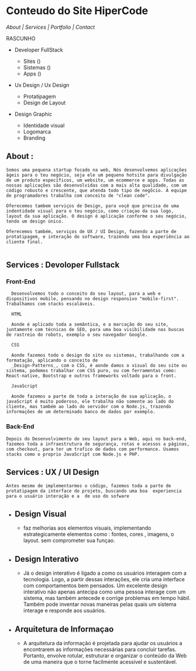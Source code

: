  # Conteudo do Site HiperCode

_About | Services | Portfolio | Contact_


RASCUNHO
- Developer FullStack
  - Sites ()
  - Sistemas ()
  - Apps () 

- Ux Design / Ux Design
  - Protatipagem
  - Design de Layout

- Design Graphic
  - Identidade visual
  - Logomarca
  - Branding 


## __About__ :

```
Somos uma pequena startup focado na web, Nós desenvolvemos aplicações ágeis para o teu negócio, seja ele um pequeno hotsite para divulgação de um produto específicos, um website, um ecommerce e apps. Todas as nossas aplicações são desenvolvidas com a mais alta qualidade, com um código robusto e crescente, que atenda todo tipo de negõcio. A equipe de programadores trabalha com conceito de "clean code".

Oferecemos tambem serviços de Design, para voçê que precisa de uma indentidade visual para o teu negócio, como criaçao da sua logo, layout da sua aplicação. O design é aplicação conforme o seu negócio, tendo um design único.

Oferecemos também, serviços de UX / UI Design, fazendo a parte de protatipagem, e interação do software, trazendo uma boa experiência ao cliente final.


```

## __Services__ : Devoloper Fullstack


### __Front-End__
```
  Desenvolvemos todo o conceito do seu layout, para a web e dispositivos mobile, pensando no design responsivo "mobile-first". Trabalhamos com stacks escaláveis. 

  HTML
  
  Aonde é aplicado toda a semântica, e a marcação do seu site, juntamente com técnicas de SEO, para uma boa visibilidade nas buscas de rastreio do robots, exemplo o seu navegador Google.  
  
  CSS

  Aonde fazemos todo o design do site ou sistemas, trabalhando com a formatação, aplicando o conceito de 
  _Design-Patterns_, com o CSS, é aonde damos o visual do seu site ou sistema, podemos trabalhar com CSS puro, ou com ferramentas como: React-native, Bootstrap e outros frameworks voltado para o front.
  
  JavaScript 

  Aonde fazemos a parte de toda a interação de sua aplicação, o javaScript é muito poderoso, ele trabalha não somente ao lado do cliente, mas também ao lado do servidor com o Node.js, trazendo informações de um determinado banco de dados por exemplo.

```

### Back-End
```
Depois do Desenvolvimento do seu layout para a Web, aqui no back-end, fazemos toda a infraestrutura de segurança, rotas e acessos a páginas, com checkout, para ter um trafico de dados com performance. Usamos stacks como o proprio JavaScript com Node.js e PHP.
```
## __Services__ : UX / UI Design

```
Antes mesmo de implementarmos o código, fazemos toda a parte de protatipagem da interface do projeto, buscando uma boa  experiencia para o usuário interação e a  de uso do sofware
```
- __Design Visual__
  -
  - faz melhorias aos elementos visuais, implementando estrategicamente elementos como : fontes, cores , imagens, o layout. sem comprometer sua funçao.

- __Design Interativo__
  -
  -  Já o design interativo é ligado a como os usuários interagem com a tecnologia. Logo, a partir dessas interações, ele cria uma interface com comportamentos bem pensados.
  Um excelente design interativo não apenas antecipa como uma pessoa interage com um sistema, mas também antecede e corrige problemas em tempo hábil. Também pode inventar novas maneiras pelas quais um sistema interage e responde aos usuários.

- __Arquitetura de Informaçao__
  -
  - A arquitetura da informação é projetada para ajudar os usuários a encontrarem as informações necessárias para concluir tarefas. Portanto, envolve rotular, estruturar e organizar o conteúdo da Web de uma maneira que o torne facilmente acessível e sustentável.    